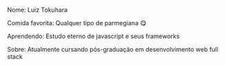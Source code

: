 Nome: Luiz Tokuhara

Comida favorita: Qualquer tipo de parmegiana 😋

Aprendendo: Estudo eterno de javascript e seus frameworks

Sobre: Atualmente cursando pós-graduação em desenvolvimento web full stack
